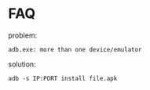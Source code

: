 # FAQ

problem:
```shell
adb.exe: more than one device/emulator
```
solution:
```shell
adb -s IP:PORT install file.apk
```
